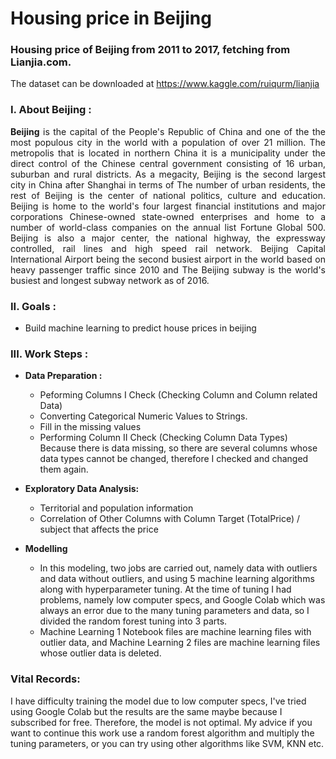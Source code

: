 # Housing price in Beijing
### Housing price of Beijing from 2011 to 2017, fetching from Lianjia.com. 
The dataset can be downloaded at https://www.kaggle.com/ruiqurm/lianjia

### I. About Beijing : 
<p align="justify"><b>Beijing</b> is the capital of the People's Republic of China and one of the
                    the most populous city in the world with a population of over 21 million. The metropolis that is located
                    in northern China it is a municipality under the direct control of the Chinese central government
                    consisting of 16 urban, suburban and rural districts. As a megacity, Beijing is the second largest city in China after Shanghai in terms of
                    The number of urban residents, the rest of Beijing is the center of national politics, culture and education.
                    Beijing is home to the world's four largest financial institutions and major corporations
                    Chinese-owned state-owned enterprises and home to a number of world-class companies on the annual list
                    Fortune Global 500. Beijing is also a major center, the national highway, the expressway
                    controlled, rail lines and high speed rail network. Beijing Capital International Airport
                    being the second busiest airport in the world based on heavy passenger traffic since 2010 and
                    The Beijing subway is the world's busiest and longest subway network as of 2016.  


### II. Goals : 
- Build machine learning to predict house prices in beijing

### III. Work Steps : 
- **Data Preparation :**
   - Peforming Columns I Check (Checking Column and Column related Data)
   - Converting Categorical Numeric Values to Strings.
   - Fill in the missing values
   - Performing Column II Check (Checking Column Data Types) Because there is data missing, so there are several columns whose data types cannot be changed, therefore I checked and changed them again.

- **Exploratory Data Analysis:**
  - Territorial and population information
  - Correlation of Other Columns with Column Target (TotalPrice) / subject that affects the price
  
- **Modelling**
  - In this modeling, two jobs are carried out, namely data with outliers and data without outliers, and using 5 machine learning algorithms along with hyperparameter tuning. At the time of tuning I had problems, namely low computer specs, and Google Colab which was always an error due to the many tuning parameters and data, so I divided the random forest tuning into 3 parts. 
  - Machine Learning 1 Notebook files are machine learning files with outlier data, and Machine Learning 2 files are machine learning files whose outlier data is deleted.



### Vital Records:
I have difficulty training the model due to low computer specs, I've tried using Google Colab but the results are the same maybe because I subscribed for free. Therefore, the model is not optimal. My advice if you want to continue this work use a random forest algorithm and multiply the tuning parameters, or you can try using other algorithms like SVM, KNN etc.

